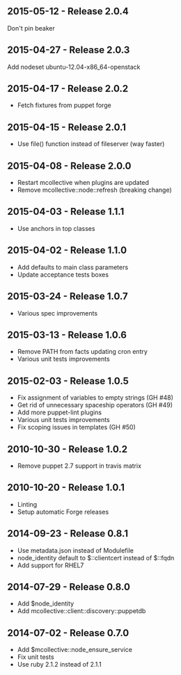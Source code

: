 ## 2015-05-12 - Release 2.0.4

Don't pin beaker

## 2015-04-27 - Release 2.0.3

Add nodeset ubuntu-12.04-x86_64-openstack

## 2015-04-17 - Release 2.0.2

- Fetch fixtures from puppet forge

## 2015-04-15 - Release 2.0.1

- Use file() function instead of fileserver (way faster)

## 2015-04-08 - Release 2.0.0

- Restart mcollective when plugins are updated
- Remove mcollective::node::refresh (breaking change)

## 2015-04-03 - Release 1.1.1

- Use anchors in top classes

## 2015-04-02 - Release 1.1.0

- Add defaults to main class parameters
- Update acceptance tests boxes

## 2015-03-24 - Release 1.0.7

- Various spec improvements

## 2015-03-13 - Release 1.0.6

- Remove PATH from facts updating cron entry
- Various unit tests improvements

## 2015-02-03 - Release 1.0.5

- Fix assignment of variables to empty strings (GH #48)
- Get rid of unnecessary spaceship operators (GH #49)
- Add more puppet-lint plugins
- Various unit tests improvements
- Fix scoping issues in templates (GH #50)

## 2010-10-30 - Release 1.0.2

- Remove puppet 2.7 support in travis matrix

## 2010-10-20 - Release 1.0.1

- Linting
- Setup automatic Forge releases

## 2014-09-23 - Release 0.8.1

- Use metadata.json instead of Modulefile
- node_identity default to $::clientcert instead of $::fqdn
- Add support for RHEL7

## 2014-07-29 - Release 0.8.0

- Add $node_identity
- Add mcollective::client::discovery::puppetdb

## 2014-07-02 - Release 0.7.0

- Add $mcollective::node_ensure_service
- Fix unit tests
- Use ruby 2.1.2 instead of 2.1.1
